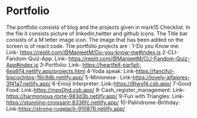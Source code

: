 # Portfolio
The portfolio consists of blog and the projects given in mark15 Checklist.
In the file it consists picture of linkedin,twitter and github icons.
The Title bar consists of a M letter image icon.
The image that has been added on the screen is of react code.
The portfolio projects are :
1-Do you Know me: Link- https://replit.com/@ManjeetM/Do-you-know-me#index.js
2-CLI-Fandom-Quiz-App: Link- https://replit.com/@ManjeetM/CLI-Fandom-Quiz-App#index.js
3-Portfolio: Link- https://heartfelt-parfait-6ea974.netlify.app/projects.html
4-Yoda speak: Link-https://fanciful-biscochitos-19c9db.netlify.app/
5-Minionese : Link-https://lovely-alfajores-3f41a7.netlify.app/
6-Emoji Interpreter: Link-https://8twxf4.csb.app/
7-Good Food: Link-https://mpx0hd.csb.app/
8-Cash_register_management: Link-https://harmonious-torte-983d3b.netlify.app/
9-Fun with Triangles: Link-https://stunning-croissant-8336fc.netlify.app/
10-Palindrome-Birthday: Link-https://strong-rugelach-910876.netlify.app/
